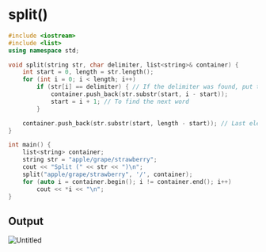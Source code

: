 # split()

~~~C++
#include <iostream>
#include <list>
using namespace std;

void split(string str, char delimiter, list<string>& container) {
	int start = 0, length = str.length();
	for (int i = 0; i < length; i++)
		if (str[i] == delimiter) { // If the delimiter was found, put the word into list.
			container.push_back(str.substr(start, i - start));
			start = i + 1; // To find the next word
		}

	container.push_back(str.substr(start, length - start)); // Last element
}

int main() {
	list<string> container;
	string str = "apple/grape/strawberry";
	cout << "Split (" << str << ")\n";
	split("apple/grape/strawberry", '/', container);
	for (auto i = container.begin(); i != container.end(); i++)
		cout << *i << "\n";
}
~~~

## Output
![Untitled](https://user-images.githubusercontent.com/67142421/148947913-09404c57-432f-4dec-8dcf-d7a2faa47e4b.png)
